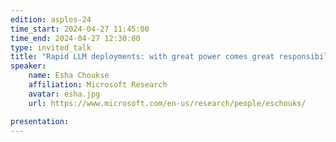 ```yaml
---
edition: asplos-24
time_start: 2024-04-27 11:45:00
time_end: 2024-04-27 12:30:00
type: invited_talk
title: "Rapid LLM deployments: with great power comes great responsibility"
speaker:
    name: Esha Choukse
    affiliation: Microsoft Research
    avatar: esha.jpg 
    url: https://www.microsoft.com/en-us/research/people/eschouks/

presentation: 
---
```


